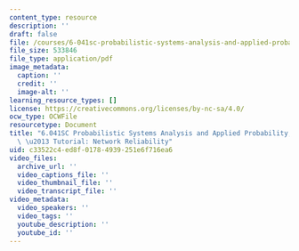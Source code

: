 ```yaml
---
content_type: resource
description: ''
draft: false
file: /courses/6-041sc-probabilistic-systems-analysis-and-applied-probability-fall-2013/c33522c4ed8f01784939251e6f716ea6_MIT6_041SCF13_No_9_Ch1_NetworkReliability_300k.pdf
file_size: 533846
file_type: application/pdf
image_metadata:
  caption: ''
  credit: ''
  image-alt: ''
learning_resource_types: []
license: https://creativecommons.org/licenses/by-nc-sa/4.0/
ocw_type: OCWFile
resourcetype: Document
title: "6.041SC Probabilistic Systems Analysis and Applied Probability, Fall 2013Transcript\
  \ \u2013 Tutorial: Network Reliability"
uid: c33522c4-ed8f-0178-4939-251e6f716ea6
video_files:
  archive_url: ''
  video_captions_file: ''
  video_thumbnail_file: ''
  video_transcript_file: ''
video_metadata:
  video_speakers: ''
  video_tags: ''
  youtube_description: ''
  youtube_id: ''
---
```

